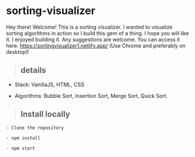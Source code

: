 # sorting-visualizer

Hey there! Welcome! This is a sorting visualizer. I wanted to visualize sorting algorithms in action so I build this gem of a thing. I hope you will like it. I enjoyed building it. Any suggestions are welcome. You can access it here. https://sortingvisualizer1.netlify.app/ (Use Chrome and preferably on desktop!)

>## details

- Stack: VanillaJS, HTML, CSS

- Algorithms: Bubble Sort, Insertion Sort, Merge Sort, Quick Sort.

>## Install locally

    - Clone the repository

    - npm install

    - npm start
